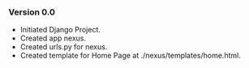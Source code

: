 ### Version 0.0
- Initiated Django Project.
- Created app nexus.
- Created urls.py for nexus.
- Created template for Home Page at ./nexus/templates/home.html.